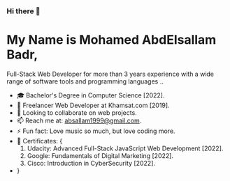### Hi there 👋

# My Name is Mohamed AbdElsallam Badr, 
Full-Stack Web Developer for more than 3 years experience with a wide range of software tools and programming languages ..

- 🎓 Bachelor's Degree in Computer Science [2022].
- 🌱 Freelancer Web Developer at Khamsat.com [2019].
- 📂 Looking to collaborate on web projects.
- 📫 Reach me at: absallam1999@gmail.com.
- ⚡ Fun fact: Love music so much, but love coding more.
- 🏅 Certificates: {
  1. Udacity: Advanced Full-Stack JavaScript Web Development [2022].
  2. Google: Fundamentals of Digital Marketing [2022].
  3. Cisco: Introduction in CyberSecurity [2022].
- }
